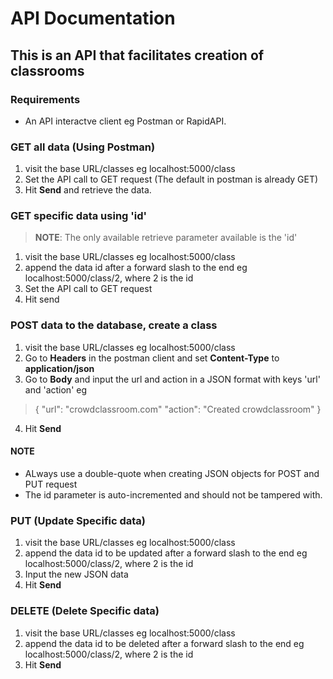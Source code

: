 # API Documentation
## This is an API that facilitates creation of classrooms
### Requirements
- An API interactve client eg Postman or RapidAPI.

### GET all data (Using Postman)
1. visit the base URL/classes eg localhost:5000/class
2. Set the API call to GET request (The default in postman is already GET)
3. Hit **Send** and retrieve the data.

### GET specific data using 'id'
> **NOTE**: The only available retrieve parameter available is the 'id'
1. visit the base URL/classes eg localhost:5000/class
2. append the data id after a forward slash to the end eg localhost:5000/class/2, where 2 is the id
3. Set the API call to GET request
4. Hit send

### POST data to the database, create a class
1. visit the base URL/classes eg localhost:5000/class
2. Go to **Headers** in the postman client and set **Content-Type** to **application/json**
3. Go to **Body** and input the url and action in a JSON format with keys 'url' and 'action' eg 
>{
>    "url": "crowdclassroom.com"
>    "action": "Created crowdclassroom"
>}
4. Hit **Send**
#### NOTE
- ALways use a double-quote when creating JSON objects for POST and PUT request
- The id parameter is auto-incremented and should  not be tampered with.

### PUT (Update Specific data)
1. visit the base URL/classes eg localhost:5000/class
2. append the data id to be updated after a forward slash to the end eg localhost:5000/class/2, where 2 is the id
3. Input the new JSON data 
4. Hit **Send**

### DELETE (Delete Specific data)
1. visit the base URL/classes eg localhost:5000/class
2. append the data id to be deleted after a forward slash to the end eg localhost:5000/class/2, where 2 is the id
3. Hit **Send**
